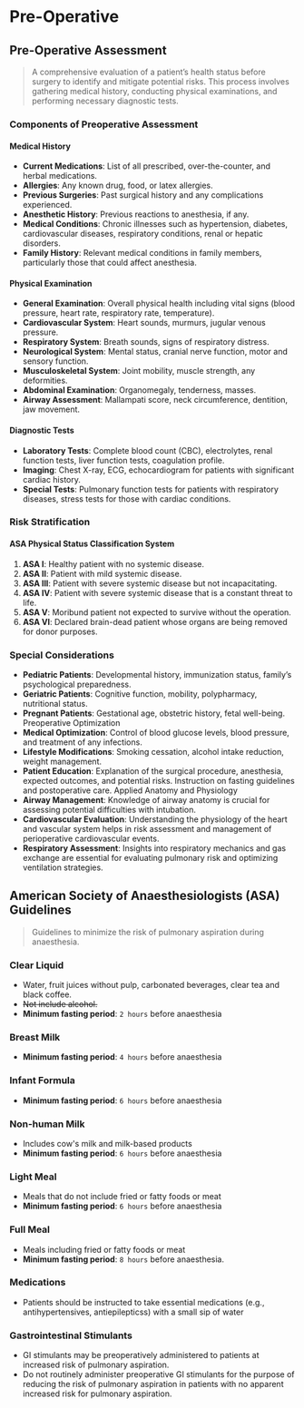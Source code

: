 # Pre-Operative

## Pre-Operative Assessment

> A comprehensive evaluation of a patient’s health status before surgery to identify and mitigate potential risks. This process involves gathering medical history, conducting physical examinations, and performing necessary diagnostic tests.

### Components of Preoperative Assessment

#### Medical History

- **Current Medications**: List of all prescribed, over-the-counter, and herbal medications.
- **Allergies**: Any known drug, food, or latex allergies.
- **Previous Surgeries**: Past surgical history and any complications experienced.
- **Anesthetic History**: Previous reactions to anesthesia, if any.
- **Medical Conditions**: Chronic illnesses such as hypertension, diabetes, cardiovascular diseases, respiratory conditions, renal or hepatic disorders.
- **Family History**: Relevant medical conditions in family members, particularly those that could affect anesthesia.

#### Physical Examination

- **General Examination**: Overall physical health including vital signs (blood pressure, heart rate, respiratory rate, temperature).
- **Cardiovascular System**: Heart sounds, murmurs, jugular venous pressure.
- **Respiratory System**: Breath sounds, signs of respiratory distress.
- **Neurological System**: Mental status, cranial nerve function, motor and sensory function.
- **Musculoskeletal System**: Joint mobility, muscle strength, any deformities.
- **Abdominal Examination**: Organomegaly, tenderness, masses.
- **Airway Assessment**: Mallampati score, neck circumference, dentition, jaw movement.

#### Diagnostic Tests

- **Laboratory Tests**: Complete blood count (CBC), electrolytes, renal function tests, liver function tests, coagulation profile.
- **Imaging**: Chest X-ray, ECG, echocardiogram for patients with significant cardiac history.
- **Special Tests**: Pulmonary function tests for patients with respiratory diseases, stress tests for those with cardiac conditions.

### Risk Stratification

#### ASA Physical Status Classification System

1. **ASA I**: Healthy patient with no systemic disease.
1. **ASA II**: Patient with mild systemic disease.
1. **ASA III**: Patient with severe systemic disease but not incapacitating.
1. **ASA IV**: Patient with severe systemic disease that is a constant threat to life.
1. **ASA V**: Moribund patient not expected to survive without the operation.
1. **ASA VI**: Declared brain-dead patient whose organs are being removed for donor purposes.

### Special Considerations

- **Pediatric Patients**: Developmental history, immunization status, family’s psychological preparedness.
- **Geriatric Patients**: Cognitive function, mobility, polypharmacy, nutritional status.
- **Pregnant Patients**: Gestational age, obstetric history, fetal well-being.
  Preoperative Optimization
- **Medical Optimization**: Control of blood glucose levels, blood pressure, and treatment of any infections.
- **Lifestyle Modifications**: Smoking cessation, alcohol intake reduction, weight management.
- **Patient Education**: Explanation of the surgical procedure, anesthesia, expected outcomes, and potential risks. Instruction on fasting guidelines and postoperative care.
  Applied Anatomy and Physiology
- **Airway Management**: Knowledge of airway anatomy is crucial for assessing potential difficulties with intubation.
- **Cardiovascular Evaluation**: Understanding the physiology of the heart and vascular system helps in risk assessment and management of perioperative cardiovascular events.
- **Respiratory Assessment**: Insights into respiratory mechanics and gas exchange are essential for evaluating pulmonary risk and optimizing ventilation strategies.

## American Society of Anaesthesiologists (ASA) Guidelines

> Guidelines to minimize the risk of pulmonary aspiration during anaesthesia.

### Clear Liquid

- Water, fruit juices without pulp, carbonated beverages, clear tea and black coffee.
- ~~Not include alcohol.~~
- **Minimum fasting period**: `2 hours` before anaesthesia

### Breast Milk

- **Minimum fasting period**: `4 hours` before anaesthesia

### Infant Formula

- **Minimum fasting period**: `6 hours` before anaesthesia

### Non-human Milk

- Includes cow's milk and milk-based products
- **Minimum fasting period**: `6 hours` before anaesthesia

### Light Meal

- Meals that do not include fried or fatty foods or meat
- **Minimum fasting period**: `6 hours` before anaesthesia

### Full Meal

- Meals including fried or fatty foods or meat
- **Minimum fasting period**: `8 hours` before anaesthesia.

### Medications

- Patients should be instructed to take essential medications (e.g., antihypertensives, antiepilepticss) with a small sip of water

### Gastrointestinal Stimulants

- GI stimulants may be preoperatively administered to patients at increased risk of pulmonary aspiration.
- Do not routinely administer preoperative GI stimulants for the purpose of reducing the risk of pulmonary aspiration in patients with no apparent increased risk for pulmonary aspiration.
